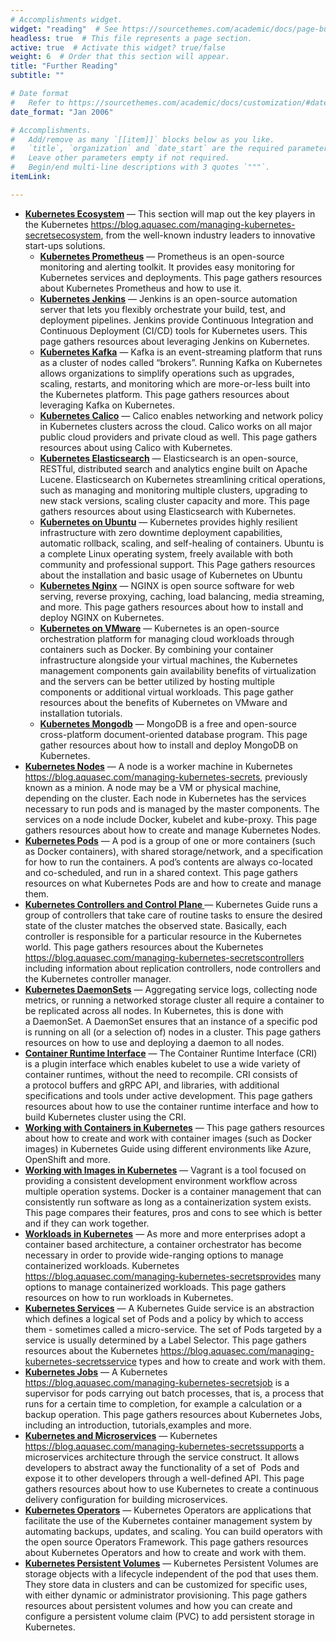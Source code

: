 ```yaml
---
# Accomplishments widget.
widget: "reading"  # See https://sourcethemes.com/academic/docs/page-builder/
headless: true  # This file represents a page section.
active: true  # Activate this widget? true/false
weight: 6  # Order that this section will appear.
title: "Further Reading"
subtitle: ""

# Date format
#   Refer to https://sourcethemes.com/academic/docs/customization/#date-format
date_format: "Jan 2006"

# Accomplishments.
#   Add/remove as many `[[item]]` blocks below as you like.
#   `title`, `organization` and `date_start` are the required parameters.
#   Leave other parameters empty if not required.
#   Begin/end multi-line descriptions with 3 quotes `"""`.
itemLink:

---
```


- **[Kubernetes Ecosystem](/display/containers/kubernetes+ecosystem)**  — This section will&nbsp;map out the key players in the Kubernetes  https://blog.aquasec.com/managing-kubernetes-secretsecosystem, from the well-known industry leaders to innovative start-ups solutions.
  - **[Kubernetes Prometheus](/display/containers/Kubernetes+Prometheus)**  — Prometheus is an open-source monitoring and alerting toolkit. It provides easy monitoring for Kubernetes services and deployments. This page gathers resources about Kubernetes Prometheus and how to use it.
  - **[Kubernetes Jenkins](/display/containers/Kubernetes+Jenkins)** — Jenkins is an open-source automation server that lets you flexibly orchestrate your build, test, and deployment pipelines. Jenkins provide Continuous Integration and Continuous Deployment (CI/CD) tools for Kubernetes users.  This page gathers resources about leveraging Jenkins on Kubernetes.
  - **[Kubernetes Kafka](/display/containers/Kubernetes+Kafka)**   — Kafka is an event-streaming platform that runs as a cluster of nodes called “brokers”. Running Kafka on Kubernetes allows organizations to simplify operations such as upgrades, scaling, restarts, and monitoring which are more-or-less built into the Kubernetes platform.  This page gathers resources about leveraging Kafka on Kubernetes.
  - **[Kubernetes Calico](/display/containers/Kubernetes+Calico)**  — Calico enables networking and network policy in Kubernetes clusters across the cloud. Calico works on all major public cloud providers and private cloud as well. This page gathers resources about using Calico with Kubernetes.
  - **[Kubernetes Elasticsearch](/display/containers/Kubernetes+Elasticsearch)** — Elasticsearch is an open-source, RESTful, distributed search and analytics engine built on Apache Lucene.  Elasticsearch on Kubernetes streamlining critical operations, such as managing and monitoring multiple clusters, upgrading to new stack versions, scaling cluster capacity and more. This page gathers resources about using Elasticsearch with Kubernetes.
  - **[Kubernetes on Ubuntu](/display/containers/Kubernetes+on+Ubuntu)**  — Kubernetes provides highly resilient infrastructure with zero downtime deployment capabilities, automatic rollback, scaling, and self-healing of containers. Ubuntu is a complete Linux operating system, freely available with both community and professional support.  This Page gathers resources about the installation and basic usage of Kubernetes on Ubuntu
  - **[Kubernetes Nginx](/display/containers/Kubernetes+Nginx)**  — NGINX is open source software for web serving, reverse proxying, caching, load balancing, media streaming, and more. This page gathers resources about how to install and deploy NGINX on Kubernetes.
  - **[Kubernetes on VMware](/display/containers/Kubernetes+on+VMware)** — Kubernetes is an open-source orchestration platform for managing cloud workloads through containers such as Docker. By combining your container infrastructure alongside your virtual machines, the Kubernetes management components gain availability benefits of virtualization and the servers can be better utilized by hosting multiple components or additional virtual workloads. This page gather resources about the benefits of Kubernetes on VMware and installation tutorials.
  - **[Kubernetes Mongodb](/display/containers/Kubernetes+Mongodb)** — MongoDB is a free and open-source cross-platform document-oriented database program. This page gather resources about how to install and deploy MongoDB on Kubernetes.
- **[Kubernetes Nodes](/display/containers/kubernetes+nodes)**  — A&nbsp;node is a worker machine in Kubernetes https://blog.aquasec.com/managing-kubernetes-secrets, previously known as a&nbsp;minion. A node may be a VM or physical machine, depending on the cluster. Each node in Kubernetes has the services necessary to run&nbsp;pods&nbsp;and is managed by the master components. The services on a node include Docker, kubelet and kube-proxy. This page gathers resources about how to create and manage Kubernetes&nbsp;Nodes.
- **[Kubernetes Pods](/display/containers/kubernetes+pods)**  — A&nbsp;pod  is a group of one or more containers (such as Docker containers), with shared storage/network, and a specification for how to run the containers. A pod’s contents are always co-located and co-scheduled, and run in a shared context. This page gathers resources on what Kubernetes Pods are and how to create and manage them.
- **[Kubernetes Controllers and Control Plane ](/display/containers/kubernetes+controllers+and+control+plane)**  — Kubernetes Guide runs a group of&nbsp;controllers that take care of routine tasks to ensure the desired state of the cluster matches the observed state. Basically,&nbsp;each controller is responsible for a particular resource in the Kubernetes world. This page gathers resources about&nbsp;the Kubernetes  https://blog.aquasec.com/managing-kubernetes-secretscontrollers including information about replication controllers, node controllers and the Kubernetes controller manager.
- **[Kubernetes DaemonSets](/display/containers/kubernetes+daemonSets)**  — Aggregating service logs, collecting node metrics, or running a networked storage cluster all require a container to be replicated across all nodes. In Kubernetes, this is done with a&nbsp;DaemonSet. A DaemonSet ensures that an instance of a specific pod is running on all (or a selection of) nodes in a cluster. This page gathers resources on how to use and deploying a daemon to all nodes.
- **[Container Runtime Interface](/display/containers/container+runtime+interface)**  — The&nbsp;Container Runtime Interface&nbsp;(CRI) is a plugin interface which enables kubelet to use a wide variety of container runtimes, without the need to recompile. CRI consists of a&nbsp;protocol buffers&nbsp;and&nbsp;gRPC API, and&nbsp;libraries, with additional specifications and tools under active development. This page gathers resources about how to use the container runtime interface and how to build Kubernetes cluster using the CRI.
- **[Working with Containers in Kubernetes](/display/containers/working+with+containers+in+kubernetes)**  — This page gathers resources about how to create and work with container images (such as Docker images) in Kubernetes Guide using different environments like Azure, OpenShift and more.
- **[Working with Images in Kubernetes](/display/containers/Working+with+Images+in+Kubernetes)**  — Vagrant is a tool focused on providing a consistent development environment workflow across multiple operation systems. Docker is a container management that can consistently run software as long as a containerization system exists. This page compares their features, pros and cons to see which is better and if they can work together.
- **[Workloads in Kubernetes](/display/containers/workloads+in+kubernetes)**  — As more and more enterprises adopt a container based architecture, a container orchestrator has become necessary in order to provide wide-ranging options to manage containerized workloads. Kubernetes  https://blog.aquasec.com/managing-kubernetes-secretsprovides many options to manage containerized workloads. This page gathers resources on how to run workloads in Kubernetes.
- **[Kubernetes Services](/display/containers/kubernetes+services)**  — A Kubernetes Guide service is an abstraction which defines a logical set of Pods and a policy by which to access them - sometimes called a micro-service. The set of&nbsp;Pods&nbsp;targeted by a service is usually determined by a Label Selector. This page gathers resources about the Kubernetes  https://blog.aquasec.com/managing-kubernetes-secretsservice types and how to create and work with them.
- **[Kubernetes Jobs](/display/containers/kubernetes+jobs)**  — A Kubernetes&nbsp;  https://blog.aquasec.com/managing-kubernetes-secretsjob is a supervisor for pods carrying out batch processes, that is, a process that runs for a certain time to completion, for example a calculation or a backup operation. This page gathers resources about Kubernetes Jobs, including an introduction, tutorials,examples and more.
- **[Kubernetes and Microservices](/display/containers/kubernetes+and+microservices)**  — Kubernetes  https://blog.aquasec.com/managing-kubernetes-secretssupports a microservices architecture through the service construct. It allows developers to abstract away the functionality of a set of&nbsp; Pods  and expose it to other developers through a well-defined API. This page gathers resources about how to use Kubernetes to create a continuous delivery configuration for building microservices.
- **[Kubernetes Operators](/display/containers/Kubernetes+Operators)**  — Kubernetes Operators are applications that facilitate the use of the Kubernetes container management system by automating backups, updates, and scaling. You can build operators with the open source Operators Framework. This page gathers resources about Kubernetes Operators and how to create and work with them.
- **[Kubernetes Persistent Volumes](/display/containers/Kubernetes+Persistent+Volumes)**  — Kubernetes Persistent Volumes are storage objects with a lifecycle independent of the pod that uses them. They store data in clusters and can be customized for specific uses, with either dynamic or administrator provisioning. This page gathers resources about persistent volumes and how you can create and configure a persistent volume claim (PVC) to add persistent storage in Kubernetes.




